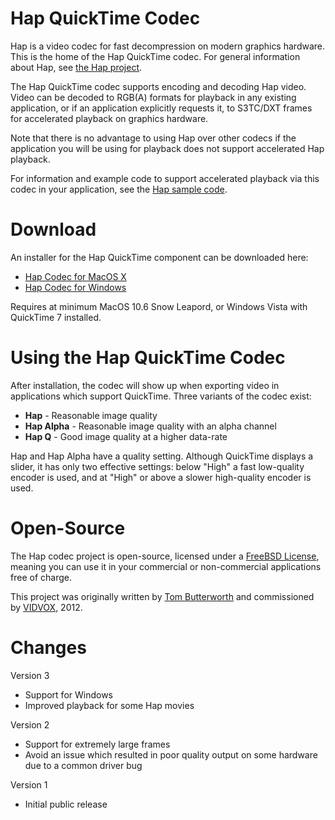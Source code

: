 Hap QuickTime Codec
==========

Hap is a video codec for fast decompression on modern graphics hardware. This is the home of the Hap QuickTime codec. For general information about Hap, see [the Hap project][1].

The Hap QuickTime codec supports encoding and decoding Hap video. Video can be decoded to RGB(A) formats for playback in any existing application, or if an application explicitly requests it, to S3TC/DXT frames for accelerated playback on graphics hardware.

Note that there is no advantage to using Hap over other codecs if the application you will be using for playback does not support accelerated Hap playback.
 
For information and example code to support accelerated playback via this codec in your application, see the [Hap sample code][2].

Download
====

An installer for the Hap QuickTime component can be downloaded here:

- [Hap Codec for MacOS X](https://github.com/Vidvox/hap-qt-codec/releases/download/version-3/Hap.QuickTime.Codec.for.MacOS.v3.dmg)
- [Hap Codec for Windows](https://github.com/Vidvox/hap-qt-codec/releases/download/version-3/Hap.QuickTime.Codec.for.Windows.v3.msi)

Requires at minimum MacOS 10.6 Snow Leapord, or Windows Vista with QuickTime 7 installed.

Using the Hap QuickTime Codec
====

After installation, the codec will show up when exporting video in applications which support QuickTime. Three variants of the codec exist:

* **Hap** - Reasonable image quality
* **Hap Alpha** - Reasonable image quality with an alpha channel
* **Hap Q** - Good image quality at a higher data-rate

Hap and Hap Alpha have a quality setting. Although QuickTime displays a slider, it has only two effective settings: below "High" a fast low-quality encoder is used, and at "High" or above a slower high-quality encoder is used.

Open-Source
====

The Hap codec project is open-source, licensed under a [FreeBSD License][3], meaning you can use it in your commercial or non-commercial applications free of charge.

This project was originally written by [Tom Butterworth][4] and commissioned by [VIDVOX][5], 2012.

Changes
=======

Version 3

* Support for Windows
* Improved playback for some Hap movies

Version 2

* Support for extremely large frames
* Avoid an issue which resulted in poor quality output on some hardware due to a common driver bug

Version 1

* Initial public release

[1]: http://github.com/vidvox/hap
[2]: http://github.com/vidvox/hap-quicktime-playback-demo
[3]: http://github.com/vidvox/hap-qt-codec/blob/master/LICENSE
[4]: http://kriss.cx/tom
[5]: http://www.vidvox.net
